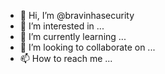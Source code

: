 - 👋 Hi, I’m @bravinhasecurity
- 👀 I’m interested in ...
- 🌱 I’m currently learning ...
- 💞️ I’m looking to collaborate on ...
- 📫 How to reach me ...

<!---
bravinhasecurity/bravinhasecurity is a ✨ special ✨ repository because its `README.md` (this file) appears on your GitHub profile.
You can click the Preview link to take a look at your changes.
--->
